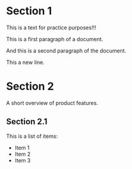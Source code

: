 # Section 1

This is a text for practice purposes!!!

This is a first paragraph of a document.

And this is a second paragraph of the document.

This a new line.

# Section 2

A short overview of product features.

## Section 2.1

This is a list of items:

- Item 1
- Item 2
- Item 3
